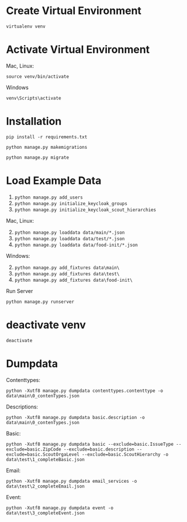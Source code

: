 # Create Virtual Environment

`virtualenv venv`

# Activate Virtual Environment

Mac, Linux:

`source venv/bin/activate`

Windows

`venv\Scripts\activate`

# Installation 

`pip install -r requirements.txt`

`python manage.py makemigrations`

`python manage.py migrate`

# Load Example Data

1) `python manage.py add_users`
1) `python manage.py initialize_keycloak_groups`
1) `python manage.py initialize_keycloak_scout_hierarchies`

Mac, Linux:

2) `python manage.py loaddata data/main/*.json`
3) `python manage.py loaddata data/test/*.json`
4) `python manage.py loaddata data/food-init/*.json`

Windows:

2) `python manage.py add_fixtures data\main\`
3) `python manage.py add_fixtures data\test\`
4) `python manage.py add_fixtures data\food-init\`

Run Server

`python manage.py runserver`

# deactivate venv

`deactivate`

# Dumpdata

Contenttypes: 

`python -Xutf8 manage.py dumpdata contenttypes.contenttype -o data\main\0_contenTypes.json`

Descriptions:

`python -Xutf8 manage.py dumpdata basic.description -o data\main\0_contenTypes.json`

Basic: 

`python -Xutf8 manage.py dumpdata basic --exclude=basic.IssueType --exclude=basic.ZipCode --exclude=basic.description --exclude=basic.ScoutOrgaLevel --exclude=basic.ScoutHierarchy -o data\test\1_completeBasic.json`

Email: 

`python -Xutf8 manage.py dumpdata email_services -o data\test\2_completeEmail.json`

Event: 

`python -Xutf8 manage.py dumpdata event -o data\test\3_completeEvent.json`
